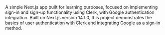 A simple Next.js app built for learning purposes, focused on implementing sign-in and sign-up functionality using Clerk, with Google authentication integration. Built on Next.js version 14.1.0, this project demonstrates the basics of user authentication with Clerk and integrating Google as a sign-in method.
